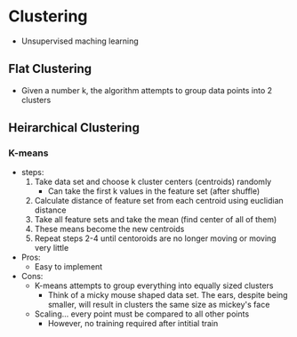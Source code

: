 # Clustering
- Unsupervised maching learning
## Flat Clustering
- Given a number k, the algorithm attempts to group data points into 2 clusters
## Heirarchical Clustering
### K-means
- steps:
  1. Take data set and choose k cluster centers (centroids) randomly
     - Can take the first k values in the feature set (after shuffle)
  2. Calculate distance of feature set from each centroid using euclidian distance
  3. Take all feature sets and take the mean (find center of all of them)
  4. These means become the new centroids
  5. Repeat steps 2-4 until centoroids are no longer moving or moving very little
- Pros:
  - Easy to implement
- Cons:
  - K-means attempts to group everything into equally sized clusters
    - Think of a micky mouse shaped data set. The ears, despite being smaller, will result in clusters the same size as mickey's face
  - Scaling... every point must be compared to all other points
    - However, no training required after intitial train
